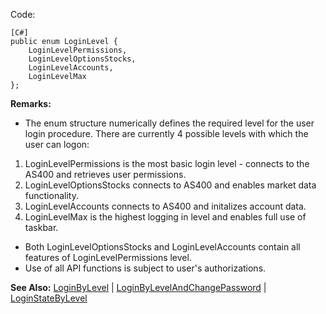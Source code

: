 Code:
```
[C#]
public enum LoginLevel { 
    LoginLevelPermissions,
    LoginLevelOptionsStocks,
    LoginLevelAccounts,
    LoginLevelMax 
}; 
```

**Remarks:**
  * The enum structure numerically defines the required level for the user login procedure. There are currently 4 possible levels with which the user can logon:

  1. LoginLevelPermissions is the most basic login level - connects to the AS400 and retrieves user permissions.
  1. LoginLevelOptionsStocks connects to AS400 and enables market data functionality.
  1. LoginLevelAccounts connects to AS400 and initalizes account data.
  1. LoginLevelMax is the highest logging in level and enables full use of taskbar.

  * Both LoginLevelOptionsStocks and LoginLevelAccounts contain all features of LoginLevelPermissions level.
  * Use of all API functions is subject to user's authorizations.


**See Also:**
[LoginByLevel](LoginByLevel.md) | [LoginByLevelAndChangePassword](LoginByLevelAndChangePassword.md) | [LoginStateByLevel](LoginStateByLevel.md)